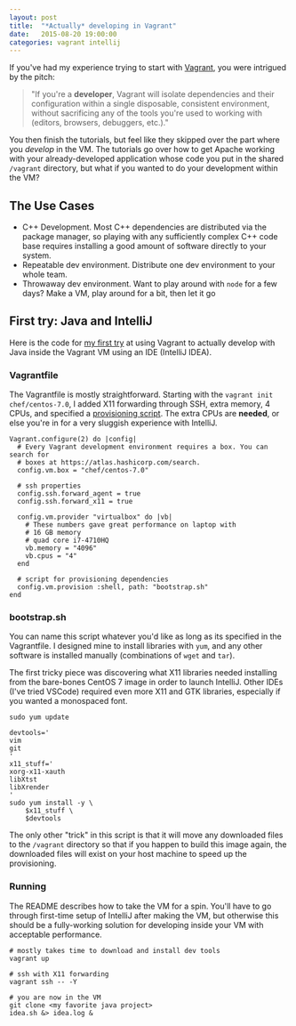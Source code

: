 ```yaml
---
layout: post
title:  "*Actually* developing in Vagrant"
date:   2015-08-20 19:00:00
categories: vagrant intellij
---
```


If you've had my experience trying to start with [Vagrant](https://www.vagrantup.com/), you were intrigued by the pitch:

> "If you're a **developer**, Vagrant will isolate dependencies and their configuration within a single disposable, consistent environment, without sacrificing any of the tools you're used to working with (editors, browsers, debuggers, etc.)."

You then finish the tutorials, but feel like they skipped over the part where you *develop* in the VM.  The tutorials go over how to get Apache working with your already-developed application whose code you put in the shared `/vagrant` directory, but what if you wanted to do your development within the VM?

## The Use Cases

* C++ Development.  Most C++ dependencies are distributed via the package manager, so playing with any sufficiently complex C++ code base requires installing a good amount of software directly to your system.
* Repeatable dev environment.  Distribute one dev environment to your whole team.
* Throwaway dev environment.  Want to play around with `node` for a few days?  Make a VM, play around for a bit, then let it go

## First try: Java and IntelliJ
Here is the code for [my first try](https://github.com/matthew-dailey/vagrantfiles/tree/0.0.0/intellij-java) at using Vagrant to actually develop with Java inside the Vagrant VM using an IDE (IntelliJ IDEA).

### Vagrantfile
The Vagrantfile is mostly straightforward.  Starting with the `vagrant init chef/centos-7.0`, I added X11 forwarding through SSH, extra memory, 4 CPUs, and specified a [provisioning script](#bootstrap.sh).  The extra CPUs are **needed**, or else you're in for a very sluggish experience with IntelliJ.
```
Vagrant.configure(2) do |config|
  # Every Vagrant development environment requires a box. You can search for
  # boxes at https://atlas.hashicorp.com/search.
  config.vm.box = "chef/centos-7.0"

  # ssh properties
  config.ssh.forward_agent = true
  config.ssh.forward_x11 = true

  config.vm.provider "virtualbox" do |vb|
    # These numbers gave great performance on laptop with
    # 16 GB memory
    # quad core i7-4710HQ
    vb.memory = "4096"
    vb.cpus = "4"
  end
  
  # script for provisioning dependencies
  config.vm.provision :shell, path: "bootstrap.sh"
end
```

### bootstrap.sh
You can name this script whatever you'd like as long as its specified in the Vagrantfile.  I designed mine to install libraries with `yum`, and any other software is installed manually (combinations of `wget` and `tar`).

The first tricky piece was discovering what X11 libraries needed installing from the bare-bones CentOS 7 image in order to launch IntelliJ.  Other IDEs (I've tried VSCode) required even more X11 and GTK libraries, especially if you wanted a monospaced font.
```
sudo yum update

devtools='
vim
git
'
x11_stuff='
xorg-x11-xauth
libXtst
libXrender
'
sudo yum install -y \
    $x11_stuff \
    $devtools
```

The only other "trick" in this script is that it will move any downloaded files to the `/vagrant` directory so that if you happen to build this image again, the downloaded files will exist on your host machine to speed up the provisioning.

### Running
The README describes how to take the VM for a spin.  You'll have to go through first-time setup of IntelliJ after making the VM, but otherwise this should be a fully-working solution for developing inside your VM with acceptable performance.

```
# mostly takes time to download and install dev tools
vagrant up

# ssh with X11 forwarding
vagrant ssh -- -Y

# you are now in the VM
git clone <my favorite java project>
idea.sh &> idea.log &
```
